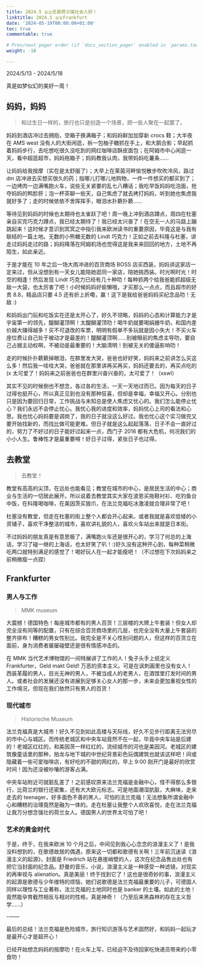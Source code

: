 ```yaml
---
title: 2024.5 🇩🇪还是荷兰强壮女人好！
linktitle: 2024.5 🇩🇪Frankfurt
date: '2024-05-19T00:00:00+01:00'
toc: true
commentable: true

# Prev/next pager order (if `docs_section_pager` enabled in `params.toml`)
weight: -10

---
```


2024/5/13 - 2024/5/18

真是如梦似幻的美好一周！

## 妈妈，妈妈

> 和过生日一样的，旅行也只是创造一个场景，把一些人聚在一起罢了。

妈妈到酒店冲过去拥抱，空箱子换满箱子；和妈妈鲜加加穿新 crocs 鞋；大半夜在 AMS west 没有人的大街闲逛，拆一包柚子糖抓在手上，和大鹅合影；早起抓着妈妈步行，去吃想吃很久没吃到的网红咖啡店酥皮面包；在阿姆市中心闲逛一天，看中超逛超市，妈妈拖箱子；妈妈教我认肉，我带妈妈吃薯条……

让妈妈给我按摩（实在是太舒服了）；大早上在莱茵河畔愉悦散步吹吹冷风，路过 dm 店冲进去买想买很久的药；指哪儿打哪儿地购物，一件一件想买的都买到了；一边烤肉一边满嘴跑火车，说些无关紧要的乱七八糟话；我吃早饭妈妈吃泡面，抢夺妈妈的鸭胗肝；泡一杯茶聊一些天，自己焦虑了就去拷打妈妈，听到她也焦虑我就好多了；走的时候依依不舍挥挥手，眼泪水扑簌扑簌……

等待见到妈妈的时候也太期待也太雀跃了吧！周一晚上冲到酒店蹲点，周四在杜塞亲自买完巧克力蹲点，我已经太期待了！我已经太兴奋了！在空无一人的马路上蹦跳起来！这时候才意识到冥冥之中指引我来欧洲读书的重要原因，毕竟这是与我有联结的一篇土地。无数的小熊糖无数的 Lindt 巧克力！正如之前去科隆与杜塞，讲走过妈妈走过的路；妈妈降落在阿姆机场也觉得这是我来来回回的地方，土地不再陌生，如此亲近。

于是才能在 10 年之后一场大雨冲进的百货商场 BOSS 店买西装，妈妈讲这家店一定来过，但从没想到有一天女儿能陪她逛同一家店，陪她挑西装。时光啊时光！时空的相逢！然后发现 Lindt 巧克力已经有几十种叻！每种抓两个给我爸能抓超级无敌一大袋，也太厉害了吧！小时候妈妈好偷懒哦，才买那么一点点，而且超市的好贵 8.8，精品店只要 4.5 还有折上折嘞，赢！这下是我给爸爸妈妈买纪念品叻！无敌 :)

和妈妈出门玩和吃饭实在还是太开心了，好久不领略，妈妈的心态和计算能力才是宇宙第一的领先，醍醐灌顶啊！太醍醐灌顶叻！喝牛奶就要喝娟姗牛奶，和国内差价越大赚得越多！买不可退改的车票，明明有假单不多玩就是因小失大！不买火车座位费让自己处于被动才是最差的！醍醐灌顶啊……别被眼前的焦虑主导叻，要自己占据主动权啊，不被动是最重要的！大脑清明！别被无关的傻逼影响叻！

走的时候扑扑簌簌掉眼泪，在群里发大哭，爸爸也好好笑，妈妈来之前讲怎么买这么多！然后我一哇哇大哭，爸爸就在那里讲再买再买，妈妈还要去的，再买点吃的(x 太可爱了！妈妈来之前爸爸也在群里兴奋兴奋的，太可爱了！（xswl）

其实不见的时候倒也不想念，各过各的生活，一天一天地过而已。因为每天的日子过得也挺开心，所以真正见到也没有那种狂喜，但却是幸福，幸福又开心。分别也只是因为要回归日常，工作挑战与未知总是使人焦虑又忧心的。我们怎么能停止忧心？我们永远不会停止忧心。我忧心我的进度和效率，妈妈忧心上司的看法和心思。我也忧心妈妈要是调岗了，我的日子就没这么好过。我也忧心这个实习做完又要开始找新的，而找比做可能更难。但日子就是这么起起落落，日子不会一直好过的，努力了不好过的日子能好过起来一点，西门子 2016 都有大危机，何况我们的小小人生。鲁棒性才是最重要嘚！好日子过得，紧张日子也过得。

## 去教堂

> 去教堂！

教堂有高高的尖顶，在远处也能看见；教堂在城市的中心，是居民生活的中心；商业与生活的一切居此展开。所以说着去教堂其实大家在波恩买拖鞋衬衫、吃钓鱼台中饭，在科隆喝咖啡，在美因茨买狼爪，在法兰克福吃冰激凌就合理非常了吧！

杜塞没有教堂，但走在杜塞的街上整个人都会开心起来。或者我就是喜欢低矮的小资铺子，喜欢干净整洁的城市，喜欢讲礼貌的人，喜欢火车站出来就是日本街。

不过妈妈的朋友真是有意思极了，满嘴跑火车还是很开心的，学习了何总的上海话，学习了碰一继的上海话，也太好笑了叭！:)好久没有这种开心到，每种菜稍微吃两口就特别满足的感觉了！喝好玩人在一起才能瘦吧！（不过想在下次妈妈来之前稍微瘦一点捏）

## Frankfurter

### 男人与工作

> MMK museum

大震撼！德国特色！每座城市都有的男人百货！三层楼的大牌上午套装！但女人却完全没有同等的配置，只有在综合百货商场里的几层，也完全没有大量上午套装的整齐排布！糟糕的男女性别比。我完全是不关心性别问题的人，但这样的百货立在面前，身为消费者屡屡碰壁还是很有情感冲击的。

在 MMK 当代艺术博物馆的一间特展讲了工作的人！兔子头手上纸定义 Frankfurter，Geld makt Geld! 万恶的资本主义。可是在讽刺画里也没有女人！西装革履的男人，目光无神的男人，不被当成人的老男人，在酒馆里打发时间的男人。或者社会的发展还没有进展到足够关心女人的那一步，未来会更加重视女性的工作境况，但现在我们依然只有男人的百货！

### 现代城市

> Historische Museum

法兰克福真是大城市！好久不见到如此高楼与天际线，好久不见步行距离无法穷尽的市中心与城区。而传统老城区和中央车站竟然不在一起，毕竟中央车站是后建的！老城区红红的，和美因茨一样红红的，流经城市的河也是美因河。老城区的建筑像童话里的那种，拍龙与地下城的中世纪背景彩色玩偶建筑也就该这样吧！间或隐藏着一些可爱咖啡店，有好吃的不甜的网红的，早上 9:00 刚开门是最好的欣赏时间！因为还没被吵嚷的游客占满。

中央车站附近可就脏乱差了！之前感叹原来法兰克福是金融中心，怪不得那么多银行，比荷兰的银行还密集，还有大大欧元标志。可是地面潮湿肮脏，大麻味，走来走去的 teenager，好多面色不善的黑人，可怕的法兰克福！无法想象所谓金融中心和糟糕的治理竟然是融为一体的。走在杜塞让我整个人欢欣喜悦，走在法兰克福让我万分想念强壮的荷兰女人。德国男人的世界太可怕了吧！

### 艺术的黄金时代

于是，终于，在我来欧洲 10 个月之后，中间见到我心心念念的浪漫主义了！是我没料想到的，在歌德故居的偶遇，原来这一切都和歌德有关啊！三年前沉迷读《浪漫主义的起源》，封面是 Friedrich 站在悬崖峭壁的人，这次在纪念品售出处也有把它当封面的纪念品。舒曼的音乐，小说，浪漫主义是一种感受一种滤镜，对现实的再审视与 alienation。真是美丽！终于找到它了！这也是很奇妙的事，浪漫主义的起源是歌德与少年维特的烦恼，她们说歌德是法兰克福最重要的儿子，可德国人同样以理性与工业著称，法兰克福的土地同时也是 banker 的土壤。如此的土地！竟然能孕育截然相反与相对的性格，真是神奇！（乃至后来黑森林的存在主义哲学……）


-——

最后的总结！法兰克福是危险城市，旅行知识游荡与艺术固然好，和妈妈一起玩才是最开心才是超开心！

已经开始想念妈妈的按摩叻！在火车上写，已经迫不及待回家吃快递员带来的小零食叻！